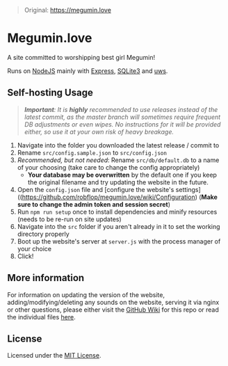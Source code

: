 >Original: https://megumin.love

# Megumin.love

A site committed to worshipping best girl Megumin!

Runs on [NodeJS](https://nodejs.org/en/) mainly with [Express](https://expressjs.com), [SQLite3](https://www.sqlite.org/) and [uws](https://www.npmjs.com/package/uws).

## Self-hosting Usage

>_**Important**: It is _**highly**_ recommended to use releases instead of the latest commit, as the master branch will sometimes require frequent DB adjustments or even wipes. No instructions for it will be provided either, so use it at your own risk of heavy breakage._

1. Navigate into the folder you downloaded the latest release / commit to
2. Rename `src/config.sample.json` to `src/config.json`
3. *Recommended, but not needed*: Rename `src/db/default.db` to a name of your choosing (take care to change the config appropriately)
   * **Your database may be overwritten** by the default one if you keep the original filename and try updating the website in the future.
4. Open the `config.json` file and [configure the website's settings]((https://github.com/robflop/megumin.love/wiki/Configuration) (**Make sure to change the admin token and session secret**)
5. Run `npm run setup` once to install dependencies and minify resources (needs to be re-run on site updates)
6. Navigate into the `src` folder if you aren't already in it to set the working directory properly
7. Boot up the website's server at `server.js` with the process manager of your choice
8. Click!

## More information

For information on updating the version of the website, adding/modifying/deleting any sounds on the website, serving it via nginx or other questions, please either visit the [GitHub Wiki](https://github.com/robflop/megumin.love/wiki) for this repo or read the individual files [here](https://github.com/robflop/megumin.love/tree/master/docs).

## License

Licensed under the [MIT License](LICENSE.md).
